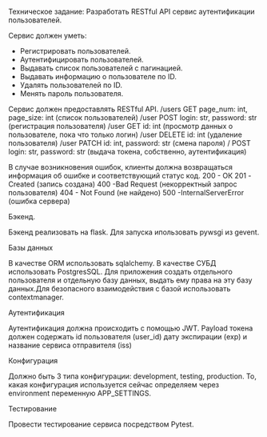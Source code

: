 Техническое задание:
Разработать RESTful API сервис аутентификации пользователей.

Сервис должен уметь:

- Регистрировать пользователей.
- Аутентифицировать пользователей. 
- Выдавать список пользователей с пагинацией.
- Выдавать информацию о пользователе по ID. 
- Удалять пользователей по ID.
-  Менять пароль пользователя.

Сервис должен предоставлять RESTful API.
/users GET page_num: int, page_size: int (список пользователей)
/user POST login: str, password: str (регистрация пользователя)
/user GET id: int (просмотр данных о пользователе, пока что только логин)
/user DELETE id: int (удаление пользователя)
/user PATCH id: int, password: str (смена пароля)
/ POST login: str, password: str (выдача токена, собственно, аутентификация)

В случае возникновения ошибок, клиенты должна возвращаться информация об ошибке и соответствующий статус код.
200 - ОК
201 - Created (запись создана)
400 -Bad Request  (некорректный запрос пользователя)
404 - Not Found (не найдено)
500 -InternalServerError (ошибка сервера)

Бэкенд.

Бэкенд реализовать на flask. Для запуска ипользовать pywsgi из gevent.


Базы данных

В качестве ORM использовать sqlalchemy. В качестве СУБД использовать PostgresSQL. Для приложения создать отдельного пользователя и отдельную базу данных, выдать ему права на эту базу данных.Для безопасного взаимодействия с базой использовать contextmanager. 

Аутентификация

Аутентификация должна происходить с помощью JWT. Payload токена должен содержать id пользователя (user_id) дату экспирации (exp) и название сервиса отправителя (iss)

Конфигурация

Должно быть 3 типа конфигурации: development, testing, production. То, какая конфигурация используется сейчас определяем через environment переменную APP_SETTINGS.

Тестирование 

Провести тестирование сервиса посредством Pytest.
